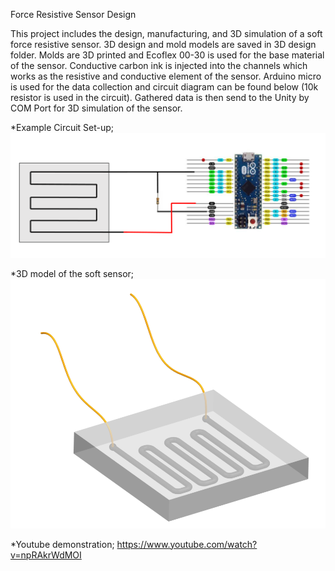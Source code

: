 Force Resistive Sensor Design

This project includes the design, manufacturing, and 3D simulation of a soft force resistive sensor. 3D design and mold models are saved in 3D design folder. Molds are 3D printed and Ecoflex 00-30 is used for the base material of the sensor. Conductive carbon ink is injected into the channels which works as the resistive and conductive element of the sensor. Arduino micro is used for the data collection and circuit diagram can be found below (10k resistor is used in the circuit). Gathered data is then send to the Unity by COM Port for 3D simulation of the sensor.


*Example Circuit Set-up;
![](Images/Circuit.PNG)


*3D model of the soft sensor;
![](Images/Model.PNG)

*Youtube demonstration;
https://www.youtube.com/watch?v=npRAkrWdMOI
